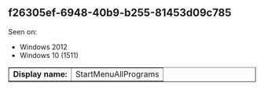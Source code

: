 ## f26305ef-6948-40b9-b255-81453d09c785

Seen on:
* Windows 2012
* Windows 10 (1511)

<table border="1" class="docutils">
  <tbody>
    <tr>
      <td><b>Display name:</b></td>
      <td>StartMenuAllPrograms</td>
    </tr>
  </tbody>
</table>

